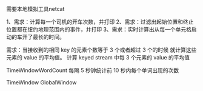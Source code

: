 需要本地模拟工具netcat

1、需求：计算每一个司机的开车次数，并打印
2、需求：过滤出起始位置和终止位置都在纽约地理范围内的事件，并打印
3、需求：实时计算出从每一个单元格启动的车开了最长的时间。


需求：当接收到的相同 key 的元素个数等于 3 个或者超过 3 个的时候
就计算这些元素的 value 的平均值。
计算 keyed stream 中每 3 个元素的 value 的平均值


TimeWindowWordCount
每隔 5 秒钟统计前 10 秒内每个单词出现的次数

TimeWindow
GlobalWindow